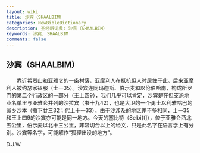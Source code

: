 ```yaml
---
layout: wiki
title: 沙宾（SHAALBIM）
categories: NewBibleDictionary
description: 圣经新词典: 沙宾（SHAALBIM）
keywords: 沙宾, SHAALBIM
comments: false
---
```


## 沙宾（SHAALBIM）

　　靠近希烈山和亚雅仑的一条村落，亚摩利人在抵抗但人时居住于此。后来亚摩利人被约瑟家征服（士一35）。沙宾连同玛迦斯、伯示麦和以伦伯哈南，构成所罗门的第二个行政区的一部分（王上四9），我们几乎可以肯定，沙宾是在但支派地业名单里与亚雅仑并列的沙拉宾（书十九42），也是大卫的一个勇士以利雅哈巴的家乡沙本（撒下廿三32；代上十一33）。由于沙涉及的地区差不多相同，士一35和王上四9的沙宾亦可能是同一地方。今天的塞比特（Selbi{t]），位于亚雅仑西北五公里，伯示麦以北十三公里，非常切合以上的经文，只是此名字在语言学上有分别。沙宾等名字，可能解作“狐狸出没的地方”。

D.J.W.









